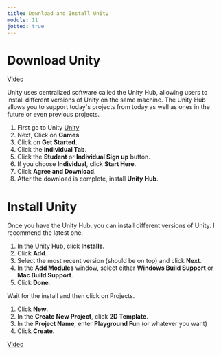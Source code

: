 ```yaml
---
title: Download and Install Unity
module: 11
jotted: true
---
```


# Download Unity

<a href="https://umontana.zoom.us/rec/play/75V8cuir_TM3T9fBtwSDUPVwW47uLP-shHUXq_MEn07nWnkLZlKhMLFBMeVadknUff_r1SUY0Tfl2XBh?continueMode=true" target="_new">Video</a>

Unity uses centralized software called the Unity Hub, allowing users to install different versions of Unity on the same machine.  The Unity Hub allows you to support today's projects from today as well as ones in the future or even previous projects.

1. First go to Unity [Unity](https://unity.com/)
2. Next, Click on **Games**
3. Click on **Get Started**.
4. Click the **Individual Tab**.
5. Click the **Student** or **Individual Sign up** button.
6. If you choose **Individual**, click **Start Here**.
7. Click **Agree and Download**.
8. After the download is complete, install **Unity Hub**.


# Install Unity

Once you have the Unity Hub, you can install different versions of Unity.  I recommend the latest one.


1. In the Unity Hub, click **Installs**.
2. Click **Add**.
3. Select the most recent version (should be on top) and click **Next**.
4. In the **Add Modules** window, select either **Windows Build Support** or **Mac Build Support**.
5. Click **Done**.

Wait for the install and then click on Projects.

1. Click **New**.
2. In the **Create New Project**, click **2D Template**.
3. In the **Project Name**, enter **Playground Fun** (or whatever you want)
4. Click **Create**.

<a href="https://umontana.zoom.us/rec/play/uJN5dbuu_zk3GNOVsgSDA6QrW47rLP-s0nMaqfBfxU-1BnIBZFSgY-dGZeoph6bYpNoETxfe4Ww2SqYX?continueMode=true" target="_new">Video</a>

